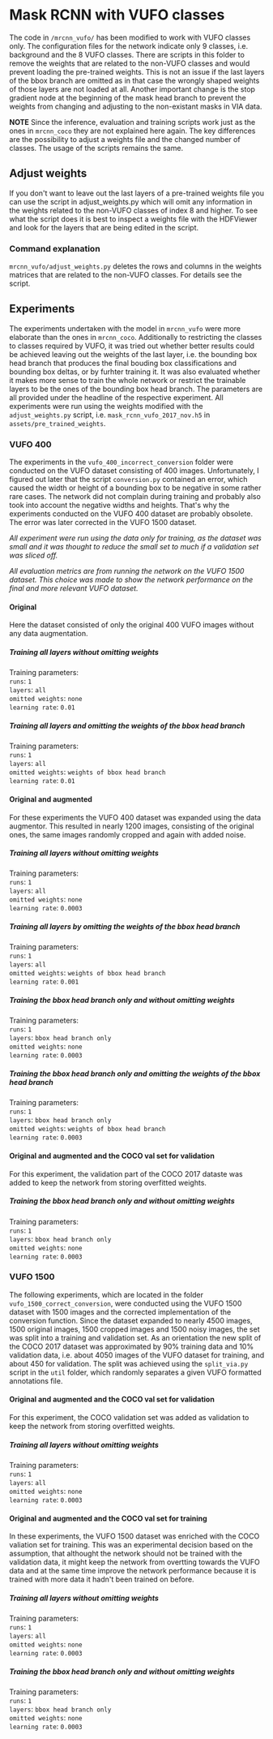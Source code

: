 # Mask RCNN with VUFO classes

The code in `/mrcnn_vufo/` has been modified to work with VUFO classes only. The configuration files for the network indicate only 9 classes, i.e. background and the 8 VUFO classes. There are scripts in this folder to remove the weights that are related to the non-VUFO classes and would prevent loading the pre-trained weights. This is not an issue if the last layers of the bbox branch are omitted as in that case the wrongly shaped weights of those layers are not loaded at all. Another important change is the stop gradient node at the beginning of the mask head branch to prevent the weights from changing and adjusting to the non-existant masks in VIA data.

**NOTE** Since the inference, evaluation and training scripts work just as the ones in `mrcnn_coco` they are not explained here again. The key differences are the possibility to adjust a weights file and the changed number of classes. The usage of the scripts remains the same.

## Adjust weights

If you don't want to leave out the last layers of a pre-trained weights file you can use the script in adjust_weights.py which will omit any information in the weights related to the non-VUFO classes of index 8 and higher. To see what the script does it is best to inspect a weights file with the HDFViewer and look for the layers that are being edited in the script.

### Command explanation

`mrcnn_vufo/adjust_weights.py` deletes the rows and columns in the weights matrices that are related to the non-VUFO classes. For details see the script.

## Experiments

The experiments undertaken with the model in `mrcnn_vufo` were more elaborate than the ones in `mrcnn_coco`. Additionally to restricting the classes to classes required by VUFO, it was tried out whether better results could be achieved leaving out the weights of the last layer, i.e. the bounding box head branch that produces the final bouding box classifications and bounding box deltas, or by furhter training it. It was also evaluated whether it makes more sense to train the whole network or restrict the trainable layers to be the ones of the bounding box head branch. The parameters are all provided under the headline of the respective experiment. All experiments were run using the weights modified with the `adjust_weights.py` script, i.e. `mask_rcnn_vufo_2017_nov.h5` in `assets/pre_trained_weights`.

### VUFO 400

The experiments in the `vufo_400_incorrect_conversion` folder were conducted on the VUFO dataset consisting of 400 images. Unfortunately, I figured out later that the script `conversion.py` contained an error, which caused the width or height of a bounding box to be negative in some rather rare cases. The network did not complain during training and probably also took into account the negative widths and heights. That's why the experiments conducted on the VUFO 400 dataset are probably obsolete. The error was later corrected in the VUFO 1500 dataset.

_All experiment were run using the data only for training, as the dataset was small and it was thought to reduce the small set to much if a validation set was sliced off._

_All evaluation metrics are from running the network on the VUFO 1500 dataset. This choice was made to show the network performance on the final and more relevant VUFO dataset._

#### Original

Here the dataset consisted of only the original 400 VUFO images without any data augmentation.

##### Training all layers without omitting weights

Training parameters:<br/>
`runs`: `1`<br/>
`layers`: `all`<br/>
`omitted weights`: `none`<br/>
`learning rate`: `0.01`<br/>

##### Training all layers and omitting the weights of the bbox head branch

Training parameters:<br/>
`runs`: `1`<br/>
`layers`: `all`<br/>
`omitted weights`: `weights of bbox head branch`<br/>
`learning rate`: `0.01`<br/>

#### Original and augmented

For these experiments the VUFO 400 dataset was expanded using the data augmentor. This resulted in nearly 1200 images, consisting of the original ones, the same images randomly cropped and again with added noise.

##### Training all layers without omitting weights

Training parameters:<br/>
`runs`: `1`<br/>
`layers`: `all`<br/>
`omitted weights`: `none`<br/>
`learning rate`: `0.0003`<br/>

##### Training all layers by omitting the weights of the bbox head branch

Training parameters:<br/>
`runs`: `1`<br/>
`layers`: `all`<br/>
`omitted weights`: `weights of bbox head branch`<br/>
`learning rate`: `0.001`<br/>

##### Training the bbox head branch only and without omitting weights

Training parameters:<br/>
`runs`: `1`<br/>
`layers`: `bbox head branch only`<br/>
`omitted weights`: `none`<br/>
`learning rate`: `0.0003`<br/>

##### Training the bbox head branch only and omitting the weights of the bbox head branch

Training parameters:<br/>
`runs`: `1`<br/>
`layers`: `bbox head branch only`<br/>
`omitted weights`: `weights of bbox head branch`<br/>
`learning rate`: `0.0003`<br/>

#### Original and augmented and the COCO val set for validation

For this experiment, the validation part of the COCO 2017 dataste was added to keep the network from storing overfitted weights.

##### Training the bbox head branch only and without omitting weights

Training parameters:<br/>
`runs`: `1`<br/>
`layers`: `bbox head branch only`<br/>
`omitted weights`: `none`<br/>
`learning rate`: `0.0003`<br/>

### VUFO 1500

The following experiments, which are located in the folder `vufo_1500_correct_conversion`, were conducted using the VUFO 1500 dataset with 1500 images and the corrected implementation of the conversion function.
Since the dataset expanded to nearly 4500 images, 1500 original images, 1500 cropped images and 1500 noisy images, the set was split into a training and validation set. As an orientation the new split of the COCO 2017 dataset was approximated by 90% training data and 10% validation data, i.e. about 4050 images of the VUFO dataset for training, and about 450 for validation. The split was achieved using the `split_via.py` script in the `util` folder, which randomly separates a given VUFO formatted annotations file.

#### Original and augmented and the COCO val set for validation

For this experiment, the COCO validation set was added as validation to keep the network from storing overfitted weights.

##### Training all layers without omitting weights

Training parameters:<br/>
`runs`: `1`<br/>
`layers`: `all`<br/>
`omitted weights`: `none`<br/>
`learning rate`: `0.0003`<br/>

#### Original and augmented and the COCO val set for training

In these experiments, the VUFO 1500 dataset was enriched with the COCO valiation set for training. This was an experimental decision based on the assumption, that althought the network should not be trained with the validation data, it might keep the network from overtting towards the VUFO data and at the same time improve the network performance because it is trained with more data it hadn't been trained on before.

##### Training all layers without omitting weights

Training parameters:<br/>
`runs`: `1`<br/>
`layers`: `all`<br/>
`omitted weights`: `none`<br/>
`learning rate`: `0.0003`<br/>

##### Training the bbox head branch only and without omitting weights

Training parameters:<br/>
`runs`: `1`<br/>
`layers`: `bbox head branch only`<br/>
`omitted weights`: `none`<br/>
`learning rate`: `0.0003`<br/>
